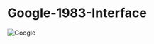 # Google-1983-Interface

![Google](https://user-images.githubusercontent.com/94488767/165179307-91e5b336-c098-4c32-bccb-4411b874359c.png)
